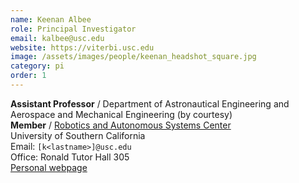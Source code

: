 ```yaml
---
name: Keenan Albee
role: Principal Investigator
email: kalbee@usc.edu
website: https://viterbi.usc.edu
image: /assets/images/people/keenan_headshot_square.jpg
category: pi
order: 1
---
```


**Assistant Professor** / Department of Astronautical Engineering and Aerospace and Mechanical Engineering (by courtesy)<br>
**Member** / [Robotics and Autonomous Systems Center](http://rasc.usc.edu)<br>
University of Southern California<br>
Email: `[k<lastname>]@usc.edu`<br>
Office: Ronald Tutor Hall 305<br>
[Personal webpage](http://albee.github.io)